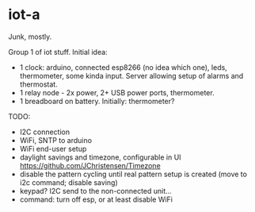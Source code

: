 # iot-a
Junk, mostly.

Group 1 of iot stuff.
Initial idea:
* 1 clock: arduino, connected esp8266 (no idea which one), leds, thermometer, some kinda input. Server allowing setup of alarms and thermostat.
* 1 relay node - 2x power, 2+ USB power ports, thermometer.
* 1 breadboard on battery. Initially: thermometer?

TODO:
* I2C connection
* WiFi, SNTP to arduino
* WiFi end-user setup
* daylight savings and timezone, configurable in UI https://github.com/JChristensen/Timezone
* disable the pattern cycling until real pattern setup is created (move to i2c command; disable saving)
* keypad? I2C send to the non-connected unit...
* command: turn off esp, or at least disable WiFi



